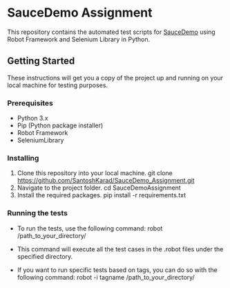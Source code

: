 # SauceDemo Assignment

This repository contains the automated test scripts for [SauceDemo](https://www.saucedemo.com/) using Robot Framework and Selenium Library in Python.

## Getting Started

These instructions will get you a copy of the project up and running on your local machine for testing purposes.

### Prerequisites

- Python 3.x
- Pip (Python package installer)
- Robot Framework
- SeleniumLibrary

### Installing

1. Clone this repository into your local machine.
git clone https://github.com/SantoshKarad/SauceDemo_Assignment.git
2. Navigate to the project folder.
cd SauceDemoAssignment
3. Install the required packages.
pip install -r requirements.txt

### Running the tests

- To run the tests, use the following command:
robot /path_to_your_directory/
- This command will execute all the test cases in the .robot files under the specified directory.

- If you want to run specific tests based on tags, you can do so with the following command:
robot -i tagname /path_to_your_directory/
